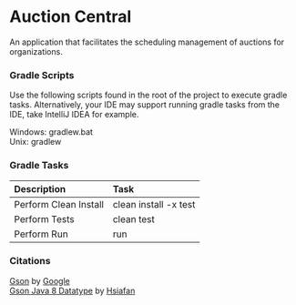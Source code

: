 # Auction Central

An application that facilitates the scheduling management of auctions
for organizations.

### Gradle Scripts
Use the following scripts found in the root of the project to
execute gradle tasks. Alternatively, your IDE may support running
gradle tasks from the IDE, take IntelliJ IDEA for example.

Windows: gradlew.bat  
Unix: gradlew

### Gradle Tasks

| Description           | Task                  |
|:----------------------|:----------------------|
| Perform Clean Install | clean install -x test |
| Perform Tests         | clean test            |
| Perform Run           | run                   |

### Citations

[Gson](https://github.com/google/gson)
by [Google](https://github.com/google)  
[Gson Java 8 Datatype](https://github.com/hsiafan/gson-java8-datatype)
by [Hsiafan](https://github.com/hsiafan)
